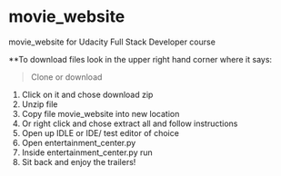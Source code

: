 # movie_website
movie_website for Udacity Full Stack Developer course

**To download files look in the upper right hand corner where it says:
> Clone or download
1. Click on it and chose download zip
2. Unzip file  
  1. Copy file movie_website into new location
  2. Or right click and chose extract all and follow instructions
3. Open up IDLE or IDE/ test editor of choice
4. Open entertainment_center.py
5. Inside entertainment_center.py run
6. Sit back and enjoy the trailers! 

